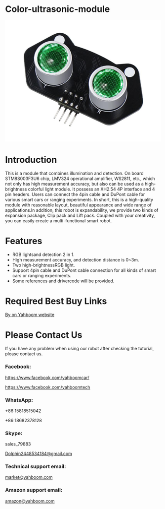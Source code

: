 # Color-ultrasonic-module
![](https://github.com/YahboomTechnology/Color-ultrasonic-module/blob/master/Color-ultrasonic.jpg)
# Introduction
This is a module that combines illumination and detection. On board STM8S003F3U6 chip, LMV324 operational amplifier, WS2811, etc., which not only has high measurement accuracy, but also can be used as a high-brightness colorful light module. It possess an XH2.54 4P interface and 4 pin headers. Users can connect the 4pin cable and DuPont cable for various smart cars or ranging experiments. In short, this is a high-quality module with reasonable layout, beautiful appearance and wide range of applications.In addition, this robot is expandability, we provide two kinds of expansion package, Clip pack and Lift pack. Coupled with your creativity, you can easily create a multi-functional smart robot.
# Features
* RGB lightsand detection 2 in 1.
* High measurement accuracy, and detection distance is 0~3m.
* Two high-brightnessRGB light.
* Support 4pin cable and DuPont cable connection for all kinds of smart cars or ranging experiments.
* Some references and drivercode will be provided.
# Required Best Buy Links
[By on Yahboom website](https://category.yahboom.net/products/rgb_ultrasonic)

# Please Contact Us
If you have any problem when using our robot after checking the tutorial, please contact us.
### Facebook:
https://www.facebook.com/yahboomcar/

https://www.facebook.com/yahboomtech
### WhatsApp:
+86 15818515042

+86 18682378128
### Skype:
sales_79883

Dolphin2448534184@gmail.com
### Technical support email:
market@yahboom.com
### Amazon support email:
amazon@yahboom.com


